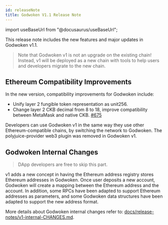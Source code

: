 ```yaml
---
id: releaseNote
title: Godwoken V1.1 Release Note
---
```

import useBaseUrl from "@docusaurus/useBaseUrl";

This release note includes the new features and major updates in Godwoken v1.1.

> Note that Godwoken v1 is not an upgrade on the existing chain! Instead, v1 will be deployed as a new chain with tools to help users and developers migrate to the new chain.
> 

## Ethereum Compatibility Improvements

In the new version, compatibility improvements for Godwoken include:

- Unify layer 2 fungible token representation as unit256.
- Change layer 2 CKB decimal from 8 to 18, improve compatibility between MetaMask and native CKB. [#675](https://github.com/nervosnetwork/godwoken/pull/675)

Developers can use Godwoken v1 in the same way they use other Ethereum-compatible chains, by switching the network to Godwoken. The polyjuice-provider web3 plugin was removed in Godwoken v1.


## Godwoken Internal Changes

> DApp developers are free to skip this part.
> 

v1 adds a new concept in having the Ethereum address registry stores Ethereum addresses in Godwoken. Once user deposits a new account, Godwoken will create a mapping between the Ethereum address and the account. In addition, some RPCs have been adapted to support Ethereum addresses as parameters, and some Godwoken data structures have been adapted to support the new address format.

More details about Godwoken internal changes refer to: [docs/release-notes/v1-internal-CHANGES.md](https://github.com/nervosnetwork/godwoken/blob/72b6728e4315ab581282685cffe75cdbfe38670c/docs/release-notes/v1-internal-CHANGES.md).